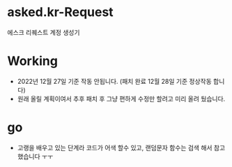 # asked.kr-Request
에스크 리퀘스트 계정 생성기

# Working
- 2022년 12월 27일 기준 작동 안됩니다. (패치 완료 12월 28일 기준 정상작동 합니다)
- 원래 올릴 계획이여서 추후 패치 후 그냥 편하게 수정만 할려고 미리 올려 뒀습니다.

# go 
- 고랭을 배우고 있는 단계라 코드가 어색 할수 있고, 랜덤문자 함수는 검색 해서 참고 했습니다 ㅜㅜ 


